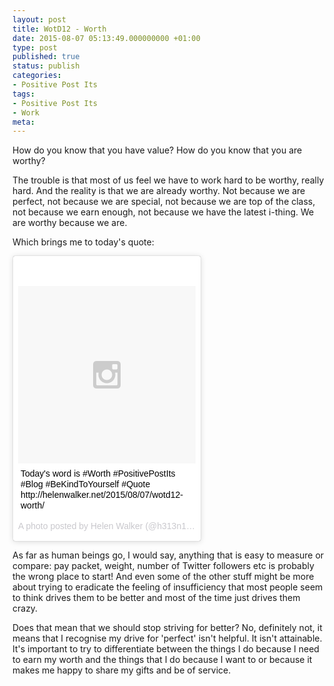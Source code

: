 ```yaml
---
layout: post
title: WotD12 - Worth
date: 2015-08-07 05:13:49.000000000 +01:00
type: post
published: true
status: publish
categories:
- Positive Post Its
tags:
- Positive Post Its
- Work
meta:
---
```

<p>How do you know that you have value? How do you know that you are worthy?</p>
<p>The trouble is that most of us&nbsp;feel we have to work hard to be worthy, really hard. <del></del>And the reality is that we are already worthy. Not because we are perfect, not because we are special, not because we are top of the class, not because we earn enough, not because we have the latest i-thing. We are worthy because we are.</p>
<p>Which brings me to today's quote:</p>
<blockquote class="instagram-media" data-instgrm-captioned data-instgrm-version="4" style=" background:#FFF; border:0; border-radius:3px; box-shadow:0 0 1px 0 rgba(0,0,0,0.5),0 1px 10px 0 rgba(0,0,0,0.15); margin: 1px; max-width:300px; padding:0; width:99.375%; width:-webkit-calc(100% - 2px); width:calc(100% - 2px);"><div style="padding:8px;">
<div style=" background:#F8F8F8; line-height:0; margin-top:40px; padding:50% 0; text-align:center; width:100%;">
<div style=" background:url(data:image/png;base64,iVBORw0KGgoAAAANSUhEUgAAACwAAAAsCAMAAAApWqozAAAAGFBMVEUiIiI9PT0eHh4gIB4hIBkcHBwcHBwcHBydr+JQAAAACHRSTlMABA4YHyQsM5jtaMwAAADfSURBVDjL7ZVBEgMhCAQBAf//42xcNbpAqakcM0ftUmFAAIBE81IqBJdS3lS6zs3bIpB9WED3YYXFPmHRfT8sgyrCP1x8uEUxLMzNWElFOYCV6mHWWwMzdPEKHlhLw7NWJqkHc4uIZphavDzA2JPzUDsBZziNae2S6owH8xPmX8G7zzgKEOPUoYHvGz1TBCxMkd3kwNVbU0gKHkx+iZILf77IofhrY1nYFnB/lQPb79drWOyJVa/DAvg9B/rLB4cC+Nqgdz/TvBbBnr6GBReqn/nRmDgaQEej7WhonozjF+Y2I/fZou/qAAAAAElFTkSuQmCC); display:block; height:44px; margin:0 auto -44px; position:relative; top:-22px; width:44px;"></div>
</div>
<p style=" margin:8px 0 0 0; padding:0 4px;"> <a href="https://instagram.com/p/6E19t-iHm1/" style=" color:#000; font-family:Arial,sans-serif; font-size:14px; font-style:normal; font-weight:normal; line-height:17px; text-decoration:none; word-wrap:break-word;" target="_top">Today&#39;s word is #Worth #PositivePostIts #Blog #BeKindToYourself #Quote http://helenwalker.net/2015/08/07/wotd12-worth/</a></p>
<p style=" color:#c9c8cd; font-family:Arial,sans-serif; font-size:14px; line-height:17px; margin-bottom:0; margin-top:8px; overflow:hidden; padding:8px 0 7px; text-align:center; text-overflow:ellipsis; white-space:nowrap;">A photo posted by Helen Walker (@h313n1w) on <time style=" font-family:Arial,sans-serif; font-size:14px; line-height:17px;" datetime="2015-08-07T08:36:23+00:00">Aug 7, 2015 at 1:36am PDT</time></p>
</div>
</blockquote>
<p><script async defer src="//platform.instagram.com/en_US/embeds.js"></script></p>
<p>As far as human beings go, I would say, anything that is easy to measure or compare: pay packet, weight, number of Twitter followers etc is probably the wrong place to start! And even some of the other stuff might be more about trying to eradicate the feeling of insufficiency that most people seem to think drives them to be better and most of the time just drives them crazy.</p>
<p>Does that mean that we should stop striving for better? No, definitely not,&nbsp;it means that I recognise my drive for 'perfect' isn't helpful. It isn't attainable. It's important to try to differentiate between the things I do because I need to earn my worth and the things that I do because I want to or because it makes me happy to share my gifts and be of service.</p>
<p>&nbsp;</p>

